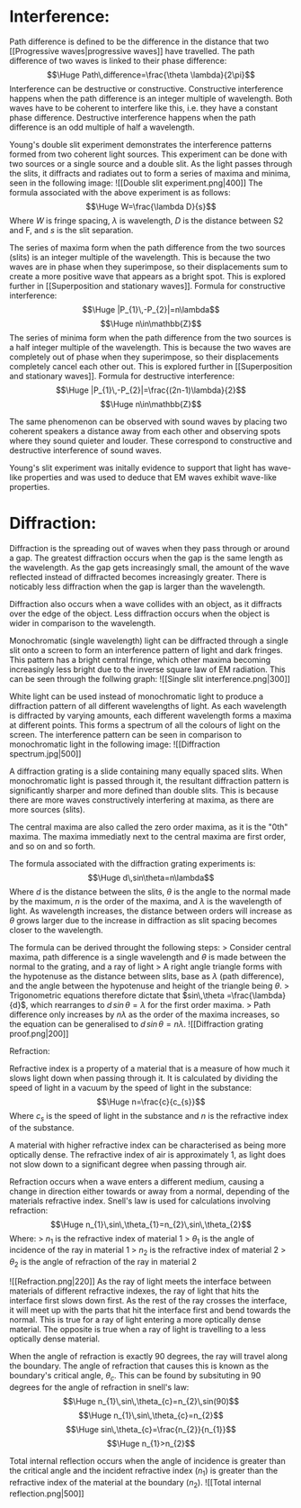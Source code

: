 # Interference:

Path difference is defined to be the difference in the distance that two [[Progressive waves|progressive waves]] have travelled. The path difference of two waves is linked to their phase difference:
$$\Huge Path\,difference=\frac{\theta \lambda}{2\pi}$$
Interference can be destructive or constructive. Constructive interference happens when the path difference is an integer multiple of wavelength. Both waves have to be coherent to interfere like this, i.e. they have a constant phase difference. Destructive interference happens when the path difference is an odd multiple of half a wavelength.


Young's double slit experiment demonstrates the interference patterns formed from two coherent light sources. This experiment can be done with two sources or a single source and a double slit. As the light passes through the slits, it diffracts and radiates out to form a series of maxima and minima, seen in the following image:
![[Double slit experiment.png|400]]
The formula associated with the above experiment is as follows:
$$\Huge W=\frac{\lambda D}{s}$$
Where $W$ is fringe spacing, $\lambda$ is wavelength, $D$ is the distance between S2 and F, and $s$ is the slit separation.

The series of maxima form when the path difference from the two sources (slits) is an integer multiple of the wavelength. This is because the two waves are in phase when they superimpose, so their displacements sum to create a more positive wave that appears as a bright spot. This is explored further in [[Superposition and stationary waves]]. Formula for constructive interference:
$$\Huge |P_{1}\,-P_{2}|=n\lambda$$
$$\Huge n\in\mathbb{Z}$$
The series of minima form when the path difference from the two sources is a half integer multiple of the wavelength. This is because the two waves are completely out of phase when they superimpose, so their displacements completely cancel each other out. This is explored further in [[Superposition and stationary waves]]. Formula for destructive interference:
$$\Huge |P_{1}\,-P_{2}|=\frac{(2n-1)\lambda}{2}$$
$$\Huge n\in\mathbb{Z}$$


The same phenomenon can be observed with sound waves by placing two coherent speakers a distance away from each other and observing spots where they sound quieter and louder. These correspond to constructive and destructive interference of sound waves.

Young's slit experiment was initally evidence to support that light has wave-like properties and was used to deduce that EM waves exhibit wave-like properties.

# Diffraction:

Diffraction is the spreading out of waves when they pass through or around a gap. The greatest diffraction occurs when the gap is the same length as the wavelength. As the gap gets increasingly small, the amount of the wave reflected instead of diffracted becomes increasingly greater. There is noticably less diffraction when the gap is larger than the wavelength.

Diffraction also occurs when a wave collides with an object, as it diffracts over the edge of the object. Less diffraction occurs when the object is wider in comparison to the wavelength.

Monochromatic (single wavelength) light can be diffracted through a single slit onto a screen to form an interference pattern of light and dark fringes. This pattern has a bright central fringe, which other maxima becoming increasingly less bright due to the inverse square law of EM radiation. This can be seen through the follwing graph:
![[Single slit interference.png|300]]

White light can be used instead of monochromatic light to produce a diffraction pattern of all different wavelengths of light. As each wavelength is diffracted by varying amounts, each different wavelength forms a maxima at different points. This forms a spectrum of all the colours of light on the screen. The interference pattern can be seen in comparison to monochromatic light in the following image:
![[Diffraction spectrum.jpg|500]]

A diffraction grating is a slide containing many equally spaced slits. When monochromatic light is passed through it, the resultant diffraction pattern is significantly sharper and more defined than double slits. This is because there are more waves constructively interfering at maxima, as there are more sources (slits).

The central maxima are also called the zero order maxima, as it is the "0th" maxima. The maxima immediatly next to the central maxima are first order, and so on and so forth. 

The formula associated with the diffraction grating experiments is:
$$\Huge d\,sin\theta=n\lambda$$
Where $d$ is the distance between the slits, $\theta$ is the angle to the normal made by the maximum, $n$ is the order of the maxima, and $\lambda$ is the wavelength of light. As wavelength increases, the distance between orders will increase as $\theta$ grows larger due to the increase in diffraction as slit spacing becomes closer to the wavelength.

The formula can be derived throught the following steps:
\> Consider central maxima, path difference is a single wavelength and $\theta$ is made between the normal to the grating, and a ray of light
\> A right angle triangle forms with the hypotenuse as the distance between slits, base as $\lambda$ (path difference), and the angle between the hypotenuse and height of the triangle being $\theta$.
\> Trigonometric equations therefore dictate that $sin\,\theta =\frac{\lambda}{d}$, which rearranges to $d\,sin\,\theta =\lambda$ for the first order maxima.
\> Path difference only increases by $n\lambda$ as the order of the maxima increases, so the equation can be generalised to $d\,sin\,\theta =n\lambda$.
![[Diffraction grating proof.png|200]]


Refraction:

Refractive index is a property of a material that is a measure of how much it slows light down when passing through it. It is calculated by dividing the speed of light in a vacuum by the speed of light in the substance:
$$\Huge n=\frac{c}{c_{s}}$$
Where $c_{s}$ is the speed of light in the substance and $n$ is the refractive index of the substance.

A material with higher refractive index can be characterised as being more optically dense. The refractive index of air is approximately 1, as light does not slow down to a significant degree when passing through air.

Refraction occurs when a wave enters a different medium, causing a change in direction either towards or away from a normal, depending of the materials refractive index. Snell's law is used for calculations involving refraction:
$$\Huge n_{1}\,sin\,\theta_{1}=n_{2}\,sin\,\theta_{2}$$
Where:
\> $n_{1}$ is the refractive index of material 1
\> $\theta_{1}$ is the angle of incidence of the ray in material 1
\> $n_{2}$ is the refractive index of material 2
\> $\theta_{2}$ is the angle of refraction of the ray in material 2

![[Refraction.png|220]]
As the ray of light meets the interface between materials of different refractive indexes, the ray of light that hits the interface first slows down first. As the rest of the ray crosses the interface, it will meet up with the parts that hit the interface first and bend towards the normal. This is true for a ray of light entering a more optically dense material. The opposite is true when a ray of light is travelling to a less optically dense material.

When the angle of refraction is exactly 90 degrees, the ray will travel along the boundary. The angle of refraction that causes this is known as the boundary's critical angle, $\theta_{c}$. This can be found by subsituting in 90 degrees for the angle of refraction in snell's law:
$$\Huge n_{1}\,sin\,\theta_{c}=n_{2}\,sin(90)$$
$$\Huge n_{1}\,sin\,\theta_{c}=n_{2}$$
$$\Huge sin\,\theta_{c}=\frac{n_{2}}{n_{1}}$$
$$\Huge n_{1}>n_{2}$$

Total internal reflection occurs when the angle of incidence is greater than the critical angle and the incident refractive index ($n_{1}$) is greater than the refractive index of the material at the boundary ($n_{2}$).
![[Total internal reflection.png|500]]
